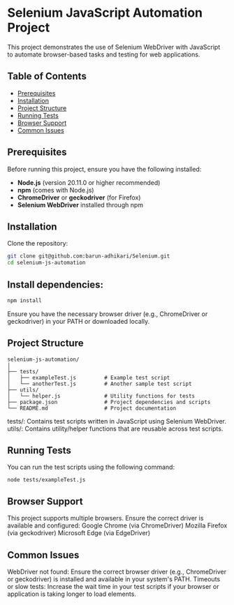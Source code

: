 # Selenium JavaScript Automation Project

This project demonstrates the use of Selenium WebDriver with JavaScript to automate browser-based tasks and testing for web applications.

## Table of Contents
- [Prerequisites](#prerequisites)
- [Installation](#installation)
- [Project Structure](#project-structure)
- [Running Tests](#running-tests)
- [Browser Support](#browser-support)
- [Common Issues](#common-issues)

## Prerequisites

Before running this project, ensure you have the following installed:
- **Node.js** (version 20.11.0 or higher recommended)
- **npm** (comes with Node.js)
- **ChromeDriver** or **geckodriver** (for Firefox)
- **Selenium WebDriver** installed through npm

## Installation

Clone the repository:

   ```bash
   git clone git@github.com:barun-adhikari/Selenium.git
   cd selenium-js-automation
   ```
## Install dependencies:

   ```bash
   npm install
   ```
Ensure you have the necessary browser driver (e.g., ChromeDriver or geckodriver) in your PATH or downloaded locally.

## Project Structure

```
selenium-js-automation/
│
├── tests/
│   ├── exampleTest.js         # Example test script
│   └── anotherTest.js         # Another sample test script
├── utils/
│   └── helper.js              # Utility functions for tests
├── package.json               # Project dependencies and scripts
└── README.md                  # Project documentation
```
tests/: Contains test scripts written in JavaScript using Selenium WebDriver.
utils/: Contains utility/helper functions that are reusable across test scripts.

## Running Tests

You can run the test scripts using the following command:
   ```
   node tests/exampleTest.js
   ```

## Browser Support
This project supports multiple browsers. Ensure the correct driver is available and configured:
Google Chrome (via ChromeDriver)
Mozilla Firefox (via geckodriver)
Microsoft Edge (via EdgeDriver)

## Common Issues
WebDriver not found: Ensure the correct browser driver (e.g., ChromeDriver or geckodriver) is installed and available in your system's PATH.
Timeouts or slow tests: Increase the wait time in your test scripts if your browser or application is taking longer to load elements.
